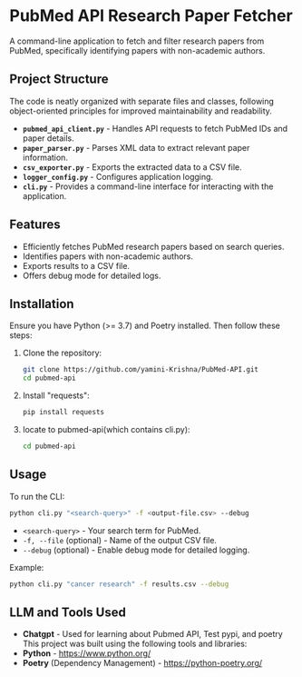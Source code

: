 # PubMed API Research Paper Fetcher

A command-line application to fetch and filter research papers from PubMed, specifically identifying papers with non-academic authors.

## Project Structure
The code is neatly organized with separate files and classes, following object-oriented principles for improved maintainability and readability.
- **`pubmed_api_client.py`** - Handles API requests to fetch PubMed IDs and paper details.
- **`paper_parser.py`** - Parses XML data to extract relevant paper information.
- **`csv_exporter.py`** - Exports the extracted data to a CSV file.
- **`logger_config.py`** - Configures application logging.
- **`cli.py`** - Provides a command-line interface for interacting with the application.

## Features
- Efficiently fetches PubMed research papers based on search queries.
- Identifies papers with non-academic authors.
- Exports results to a CSV file.
- Offers debug mode for detailed logs.

## Installation
Ensure you have Python (>= 3.7) and Poetry installed. Then follow these steps:

1. Clone the repository:
    ```bash
    git clone https://github.com/yamini-Krishna/PubMed-API.git
    cd pubmed-api
    ```
    
2. Install "requests":
    ```bash
    pip install requests
    ```

3. locate to pubmed-api(which contains cli.py):
    ```bash
    cd pubmed-api
    ```

## Usage
To run the CLI:
```bash
python cli.py "<search-query>" -f <output-file.csv> --debug
```
- `<search-query>` - Your search term for PubMed.
- `-f, --file` (optional) - Name of the output CSV file.
- `--debug` (optional) - Enable debug mode for detailed logging.

Example:
```bash
python cli.py "cancer research" -f results.csv --debug
```

## LLM and Tools Used
- **Chatgpt** - Used for learning about Pubmed API, Test pypi, and poetry 
This project was built using the following tools and libraries:
- **Python** - https://www.python.org/
- **Poetry** (Dependency Management) - https://python-poetry.org/



